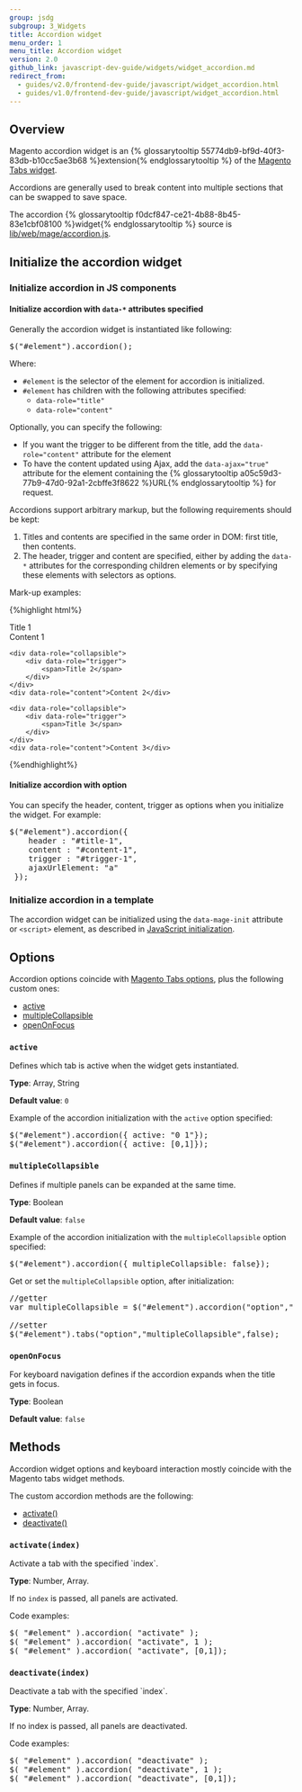 ```yaml
---
group: jsdg
subgroup: 3_Widgets
title: Accordion widget
menu_order: 1
menu_title: Accordion widget
version: 2.0
github_link: javascript-dev-guide/widgets/widget_accordion.md
redirect_from:
  - guides/v2.0/frontend-dev-guide/javascript/widget_accordion.html
  - guides/v1.0/frontend-dev-guide/javascript/widget_accordion.html
---
```


<h2>Overview</h2>

Magento accordion widget is an {% glossarytooltip 55774db9-bf9d-40f3-83db-b10cc5ae3b68 %}extension{% endglossarytooltip %} of the <a href="{{ page.baseurl }}/javascript-dev-guide/widgets/widget_tabs.html" target="_blank">Magento Tabs widget</a>.

Accordions are generally used to break content into multiple sections that can be swapped to save space.

The accordion {% glossarytooltip f0dcf847-ce21-4b88-8b45-83e1cbf08100 %}widget{% endglossarytooltip %} source is <a href="{{ site.mage2000url }}lib/web/mage/accordion.js" target="_blank">lib/web/mage/accordion.js</a>.

<h2 id="accordion_init">Initialize the accordion widget</h2>

<h3>Initialize accordion in JS components</h3>

<h4>Initialize accordion with <code>data-*</code> attributes specified</h4>
Generally the accordion widget is instantiated like following:
<pre>
$("#element").accordion();
</pre>

Where:
<ul>
<li><code>#element</code> is the selector of the element for accordion is initialized.</li>
<li><code>#element</code> has children with the following attributes specified: 

<ul>
<li><code>data-role="title"</code>
</li>
<li><code>data-role="content"</code></li>
</ul>
</li>
</ul>

Optionally, you can specify the following:
<ul>
<li>If you want the trigger to be different from the title, add the <code>data-role="content"</code> attribute for the element</li>

<li>To have the content updated using Ajax, add the <code>data-ajax="true"</code> attribute for the element containing the {% glossarytooltip a05c59d3-77b9-47d0-92a1-2cbffe3f8622 %}URL{% endglossarytooltip %} for request.
</li>
</ul>

Accordions support arbitrary markup, but the following requirements should be kept:

<ol>
<li>Titles and contents are specified in the same order in DOM: first title, then contents.</li>

<li>The header, trigger and content are specified, either by adding the <code>data-*</code> attributes for the corresponding children elements or by specifying these elements with selectors as options.</li>
</ol>

Mark-up examples:

{%highlight html%}
<div id="element">
    <div data-role="collapsible">
        <div data-role="trigger">
            <span>Title 1</span>
        </div>
    </div>
    <div data-role="content">Content 1</div>

    <div data-role="collapsible">
        <div data-role="trigger">
            <span>Title 2</span>
        </div>
    </div>
    <div data-role="content">Content 2</div>

    <div data-role="collapsible">
        <div data-role="trigger">
            <span>Title 3</span>
        </div>
    </div>
    <div data-role="content">Content 3</div>
</div>

<script>
    require([
        'jquery',
        'accordion'], function ($) {
        $("#element").accordion();
    });
</script>

{%endhighlight%}


<h4>Initialize accordion with option</h4>
You can specify the header, content, trigger as options when you initialize the widget.
For example:
<pre>
$("#element").accordion({
    header : "#title-1",
    content : "#content-1",
    trigger : "#trigger-1",
    ajaxUrlElement: "a"
 });
</pre>

<h3>Initialize accordion in a template</h3>

The accordion widget can be initialized using the <code>data-mage-init</code> attribute or `<script>` element, as described in <a href="{{ page.baseurl }}/javascript-dev-guide/javascript/js_init.html#data_mage_init" target="_blank">JavaScript initialization</a>.


<h2 id="accordion_options">Options</h2>
Accordion options coincide with <a href="{{ page.baseurl }}/javascript-dev-guide/widgets/widget_tabs.html#fedg_tabs_options" target="_blank">Magento Tabs options</a>, plus the following custom ones:
<ul>
<li><a href="#collaps_active">active</a></li>
<li><a href="#collaps_multi">multipleCollapsible</a></li>
<li><a href="#collaps_open">openOnFocus</a></li>
</ul>

<h3 id="collaps_active"><code>active</code></h3>

Defines which tab is active when the widget gets instantiated.

**Type**: Array, String

**Default value**: `0`

Example of the accordion initialization with the <code>active</code> option specified:
<pre>
$("#element").accordion({ active: "0 1"});
$("#element").accordion({ active: [0,1]});
</pre>


<h3 id="collaps_multi"><code>multipleCollapsible</code></h3>
Defines if multiple panels can be expanded at the same time.

**Type**: Boolean

**Default value**: `false`

Example of the accordion initialization with the <code>multipleCollapsible</code> option specified:
<pre>
$("#element").accordion({ multipleCollapsible: false});
</pre>
Get or set the <code>multipleCollapsible</code> option, after initialization:
<pre>
//getter
var multipleCollapsible = $("#element").accordion("option","multipleCollapsible");

//setter
$("#element").tabs("option","multipleCollapsible",false);
</pre>

<h3 id="collaps_open"><code>openOnFocus</code></h3>

For keyboard navigation defines if the accordion expands when the title gets in focus.

**Type**: Boolean

**Default value**: `false`


<h2 id="accordion_methods">Methods</h2>
Accordion widget options and keyboard interaction mostly coincide with the Magento tabs widget methods.

The custom accordion methods are the following:

<ul>
<li><a href="#meth_act">activate()</a></li>
<li><a href="#meth_deact">deactivate()</a></li>
</ul>

<h3 id="meth_act"><code>activate(index)</code></h3>
Activate a tab with the specified `index`.

**Type**: Number, Array.

If no `index` is passed, all panels are activated.

Code examples:
<pre>
$( "#element" ).accordion( "activate" );
$( "#element" ).accordion( "activate", 1 );
$( "#element" ).accordion( "activate", [0,1]);
</pre>

<h3 id="meth_deact"><code>deactivate(index)</code></h3>
Deactivate a tab with the specified `index`.


**Type**: Number, Array.

If no index is passed, all panels are deactivated.

Code examples:

<pre>
$( "#element" ).accordion( "deactivate" );
$( "#element" ).accordion( "deactivate", 1 );
$( "#element" ).accordion( "deactivate", [0,1]);
</pre>
